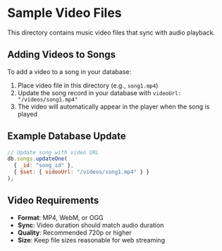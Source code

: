 # Sample Video Files

This directory contains music video files that sync with audio playback.

## Adding Videos to Songs

To add a video to a song in your database:

1. Place video file in this directory (e.g., `song1.mp4`)
2. Update the song record in your database with `videoUrl: "/videos/song1.mp4"`
3. The video will automatically appear in the player when the song is played

## Example Database Update

```javascript
// Update song with video URL
db.songs.updateOne(
  { _id: "song_id" },
  { $set: { videoUrl: "/videos/song1.mp4" } }
);
```

## Video Requirements

- **Format**: MP4, WebM, or OGG
- **Sync**: Video duration should match audio duration
- **Quality**: Recommended 720p or higher
- **Size**: Keep file sizes reasonable for web streaming


